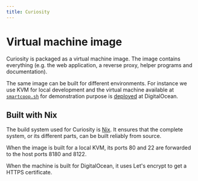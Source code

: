 ```yaml
---
title: Curiosity
---
```



# Virtual machine image

Curiosity is packaged as a virtual machine image. The image contains everything
(e.g. the web application, a reverse proxy, helper programs and documentation).

The same image can be built for different environments. For instance we use KVM
for local development and the virtual machine available at
[`smartcoop.sh`](//smartcoop.sh) for demonstration purpose is
[deployed](/documentation/deployment) at DigitalOcean.

## Built with Nix

The build system used for Curiosity is [Nix](https://nixos.org/). It ensures
that the complete system, or its different parts, can be built reliably from
source.

When the image is built for a local KVM, its ports 80 and 22 are forwarded to
the host ports 8180 and 8122.

When the machine is built for DigitalOcean, it uses Let's encrypt to get a
HTTPS certificate.
